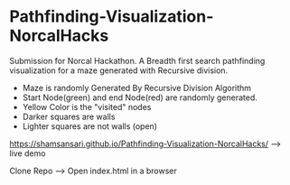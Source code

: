 # Pathfinding-Visualization-NorcalHacks
Submission for Norcal Hackathon. A Breadth first search pathfinding visualization for a maze generated with Recursive division. 

- Maze is randomly Generated By Recursive Division Algorithm
- Start Node(green) and end Node(red) are randomly generated.
- Yellow Color is the "visited" nodes
- Darker squares are walls
- Lighter squares are not walls (open)

https://shamsansari.github.io/Pathfinding-Visualization-NorcalHacks/ --> live demo

Clone Repo
--> Open index.html in a browser
